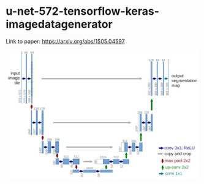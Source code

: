 # u-net-572-tensorflow-keras-imagedatagenerator

Link to paper: https://arxiv.org/abs/1505.04597

<img src='images/u-net-architecture.png'>
